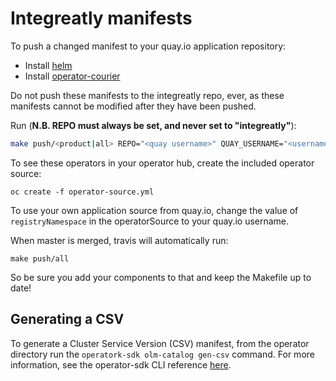 # Integreatly manifests

To push a changed manifest to your quay.io application repository:

- Install [helm](https://helm.sh/docs/using_helm/)
- Install [operator-courier](https://github.com/operator-framework/operator-courier#installation)

Do not push these manifests to the integreatly repo, ever, as these manifests cannot be modified after they have been pushed.

Run (**N.B. REPO must always be set, and never set to "integreatly"**):
```sh
make push/<product|all> REPO="<quay username>" QUAY_USERNAME="<username>" QUAY_PASSWORD="<password>"
```

To see these operators in your operator hub, create the included operator source:
```asciidoc
oc create -f operator-source.yml
```

To use your own application source from quay.io, change the value of `registryNamespace` in the operatorSource to your quay.io username.

When master is merged, travis will automatically run:
```asciidoc
make push/all
```

So be sure you add your components to that and keep the Makefile up to date!

## Generating a CSV
To generate a Cluster Service Version (CSV) manifest, from the operator directory run the `operatork-sdk olm-catalog gen-csv` command. For more information, see the operator-sdk CLI reference [here](https://github.com/operator-framework/operator-sdk/blob/master/doc/sdk-cli-reference.md#gen-csv).
